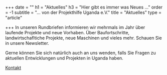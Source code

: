 +++
date = ""
h1 = "Aktuelles"
h3 = "Hier gibt es immer was Neues ..."
order = -1
subtitle = "... von der Projekthilfe Uganda e.V."
title = "Aktuelles"
type = "article"

+++
In unseren Rundbriefen informieren wir mehrmals im Jahr über laufende Projekte und neue Vorhaben. Über Baufortschritte, landwirtschafltiche Projekte, neue Maschinen und vieles mehr. Schauen Sie in unsere Newsletter.

Gerne können Sie sich natürlich auch an uns wenden, falls Sie Fragen zu aktuellen Entwicklungen und Projekten in Uganda haben.

[Kontakt](unser-verein/kontakt "Kontaktinformationen")